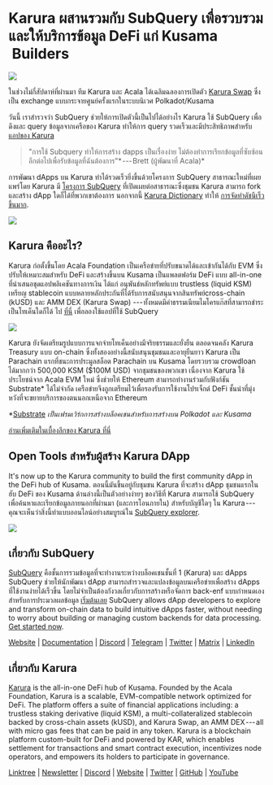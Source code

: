 # Karura ผสานรวมกับ SubQuery เพื่อรวบรวมและให้บริการข้อมูล DeFi แก่ Kusama  Builders

![](https://cdn-images-1.medium.com/max/1600/0*EBj5be1webNUchfi)

ในช่วงไม่กี่สัปดาห์ที่ผ่านมา ทีม Karura และ Acala ได้เฉลิมฉลองการเปิดตัว [Karura Swap](https://apps.karura.network/) ซึ่งเป็น exchange แบบกระจายศูนย์ครั้งแรกในระบบนิเวศ Polkadot/Kusama

วันนี้ เราสำรวจว่า SubQuery ช่วยให้การเปิดตัวนี้เป็นไปได้อย่างไร Karura ใช้ SubQuery เพื่อดึงและ query ข้อมูลจากเครือของ Karura ทำให้การ query รวดเร็วและมีประสิทธิภาพสำหรับ [แอปของ Karura](https://apps.karura.network/)

> "การใช้ Subquery ทำให้การสร้าง dapps เป็นเรื่องง่าย ไม่ต้องทำการเรียกข้อมูลที่ซับซ้อนอีกต่อไปเพื่อรับข้อมูลที่ฉันต้องการ"* --- Brett (ผู้พัฒนาที่ Acala)*

การพัฒนา dApps บน Karura ทำได้รวดเร็วยิ่งขึ้นด้วยโครงการ SubQuery สาธารณะใหม่ที่เผยแพร่โดย Karura มี [โครงการ SubQuery](https://explorer.subquery.network/subquery/AcalaNetwork/karura) ที่เปิดเผยต่อสาธารณะซึ่งชุมชน Karura สามารถ fork และสร้าง dApp ใดก็ได้ที่พวกเขาต้องการ นอกจากนี้ [Karura Dictionary](https://explorer.subquery.network/subquery/AcalaNetwork/karura-dictionary) ทำให้ [การจัดทำดัชนีเร็วขึ้นมาก](https://subquery.medium.com/subquerys-just-got-a-lot-faster-with-the-dictionary-8a7a1447574).

![](https://cdn-images-1.medium.com/max/1600/1*vvI_pI93mhe4kzSNQ2yMoQ.png)

## Karura คืออะไร?

Karura ก่อตั้งขึ้นโดย Acala Foundation เป็นเครือข่ายที่ปรับขนาดได้และเข้ากันได้กับ EVM ซึ่งปรับให้เหมาะสมสำหรับ DeFi และสร้างขึ้นบน Kusama เป็นแพลตฟอร์ม DeFi แบบ all-in-one ที่นำเสนอชุดแอปพลิเคชันทางการเงิน ได้แก่ อนุพันธ์หลักทรัพย์แบบ trustless (liquid KSM) เหรียญ stablecoin แบบหลายหลักประกันที่ได้รับการสนับสนุนจากสินทรัพย์cross-chain (kUSD) และ AMM DEX (Karura Swap) --- ทั้งหมดมีค่าธรรมเนียมไมโครแก๊สที่สามารถชำระเป็นโทเค็นใดก็ได้ ไป [ที่นี่](http://apps.karura.network) เพื่อลองใช้แอปที่ใช้ SubQuery

![](https://cdn-images-1.medium.com/max/1600/0*g174RcFJwJcw2ITS)

Karura ยังจัดเตรียมรูปแบบการแจกจ่ายโทเค็นอย่างมีจริยธรรมและยั่งยืน ตลอดจนคลัง Karura Treasury แบบ on-chain ซึ่งทั้งสองอย่างนี้สนับสนุนชุมชนและอายุยืนยาว Karura เป็น Parachain แรกที่ชนะการประมูลสล็อต Parachain บน Kusama โดยรวบรวม crowdloan ได้มากกว่า 500,000 KSM ($100M USD) จากชุมชนของพวกเขา เนื่องจาก Karura ใช้ประโยชน์จาก Acala EVM ใหม่ ซึ่งช่วยให้ Ethereum สามารถทำงานร่วมกับฟังก์ชัน Substrate* ได้ไม่จำกัด เครือข่ายจึงถูกเตรียมไว้เพื่อรองรับการใช้งานโปรเจ็กต์ DeFi ชั้นนำที่มุ่งหวังที่จะขยายบริการของตนนอกเหนือจาก Ethereum

*[Substrate](http://substrate.dev/) *เป็นเฟรมเวิร์กการสร้างบล็อคเชนสำหรับการสร้างบน Polkadot และ Kusama*

[อ่านเพิ่มเติมในเบื้องลึกของ Karura ที่นี่](https://medium.com/acalanetwork/countdown-to-karura-a-deep-dive-on-the-defi-hub-of-kusama-410066fc1e1f)

## Open Tools สำหรับผู้สร้าง Karura DApp

It's now up to the Karura community to build the first community dApp in the DeFi hub of Kusama. ตอนนี้มันขึ้นอยู่กับชุมชน Karura ที่จะสร้าง dApp ชุมชนแรกในฮับ DeFi ของ Kusama ด้านล่างนี้เป็นตัวอย่างง่ายๆ ของวิธีที่ Karura สามารถใช้ SubQuery เพื่อค้นหาและเรียกข้อมูลภายนอกที่ผ่านมา (และการโอนภายใน) สำหรับบัญชีใดๆ ใน Karura --- คุณจะเห็นว่าสิ่งนี้ทำแบบออนไลน์อย่างสมบูรณ์ใน [SubQuery explorer](https://explorer.subquery.network/subquery/AcalaNetwork/karura).

![](https://cdn-images-1.medium.com/max/1600/0*t6stH0LeQC8M5fSp)

## เกี่ยวกับ SubQuery

[SubQuery](https://subquery.network/) คือชั้นการรวมข้อมูลที่จะทำงานระหว่างบล็อคเชนชั้นที่ 1 (Karura) และ dApps SubQuery ช่วยให้นักพัฒนา dApp สามารถสำรวจและแปลงข้อมูลบนเครือข่ายเพื่อสร้าง dApps ที่ใช้งานง่ายได้เร็วขึ้น โดยไม่จำเป็นต้องกังวลเกี่ยวกับการสร้างหรือจัดการ back-enf แบบกำหนดเองสำหรับการประมวลผลข้อมูล [เริ่มต้นเลย](https://doc.subquery.network/) SubQuery allows dApp developers to explore and transform on-chain data to build intuitive dApps faster, without needing to worry about building or managing custom backends for data processing. [Get started now](https://doc.subquery.network/).

[Website](https://subquery.network/) | [Documentation](https://doc.subquery.network/) | [Discord](https://discord.com/invite/78zg8aBSMG) | [Telegram](https://t.me/subquerynetwork) | [Twitter](https://twitter.com/subquerynetwork) | [Matrix](https://matrix.to/#/#subquery:matrix.org) | [LinkedIn](https://www.linkedin.com/company/subquery)

## เกี่ยวกับ Karura

[Karura](http://acala.network/karura) is the all-in-one DeFi hub of Kusama. Founded by the Acala Foundation, Karura is a scalable, EVM-compatible network optimized for DeFi. The platform offers a suite of financial applications including: a trustless staking derivative (liquid KSM), a multi-collateralized stablecoin backed by cross-chain assets (kUSD), and Karura Swap, an AMM DEX --- all with micro gas fees that can be paid in any token. Karura is a blockchain platform custom-built for DeFi and powered by KAR, which enables settlement for transactions and smart contract execution, incentivizes node operators, and empowers its holders to participate in governance.

[Linktree](http://linktr.ee/karuranetwork) | [Newsletter](https://share.hsforms.com/1X9RxkXk-R62I0VNbATaDXw4h8qc) | [Discord](https://discord.gg/vdbFVCH) | [Website](http://acala.network/karura) | [Twitter](https://twitter.com/KaruraNetwork) | [GitHub](https://github.com/AcalaNetwork/Acala) | [YouTube](http://youtube.com/c/acalanetwork)